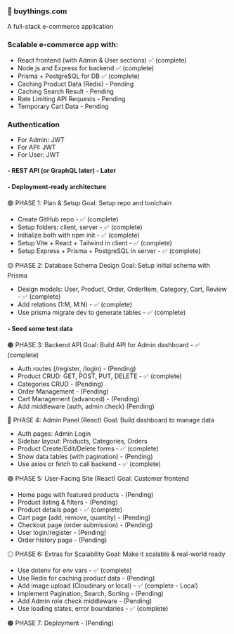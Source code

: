### 🛒 buythings.com

A full-stack e-commerce application

### Scalable e-commerce app with:

- React frontend (with Admin & User sections) ✅ (complete)
- Node.js and Express for backend ✅ (complete)
- Prisma + PostgreSQL for DB ✅ (complete)
- Caching Product Data (Redis) - Pending
- Caching Search Result - Pending
- Rate Limiting API Requests - Pending
- Temporary Cart Data - Pending

### Authentication

- For Admin: JWT
- For API: JWT
- For User: JWT

#### - REST API (or GraphQL later) - Later

#### - Deployment-ready architecture

🟢 PHASE 1: Plan & Setup
Goal: Setup repo and toolchain

- Create GitHub repo - ✅ (complete)
- Setup folders: client, server - ✅ (complete)
- Initialize both with npm init - ✅ (complete)
- Setup Vite + React + Tailwind in client - ✅ (complete)
- Setup Express + Prisma + PostgreSQL in server - ✅ (complete)

🟡 PHASE 2: Database Schema Design
Goal: Setup initial schema with Prisma

- Design models: User, Product, Order, OrderItem, Category, Cart, Review - ✅ (complete)
- Add relations (1:M, M:N) - ✅ (complete)
- Use prisma migrate dev to generate tables - ✅ (complete)

#### - Seed some test data

🟠 PHASE 3: Backend API
Goal: Build API for Admin dashboard - ✅ (complete)

- Auth routes (/register, /login) - (Pending)
- Product CRUD: GET, POST, PUT, DELETE - ✅ (complete)
- Categories CRUD - (Pending)
- Order Management - (Pending)
- Cart Management (advanced) - (Pending)
- Add middleware (auth, admin check) (Pending)

🔵 PHASE 4: Admin Panel (React)
Goal: Build dashboard to manage data

- Auth pages: Admin Login
- Sidebar layout: Products, Categories, Orders
- Product Create/Edit/Delete forms - ✅ (complete)
- Show data tables (with pagination) - (Pending)
- Use axios or fetch to call backend - ✅ (complete)

🟣 PHASE 5: User-Facing Site (React)
Goal: Customer frontend

- Home page with featured products - (Pending)
- Product listing & filters - (Pending)
- Product details page - ✅ (complete)
- Cart page (add, remove, quantity) - (Pending)
- Checkout page (order submission) - (Pending)
- User login/register - (Pending)
- Order history page - (Pending)

⚪ PHASE 6: Extras for Scalability
Goal: Make it scalable & real-world ready

- Use dotenv for env vars - ✅ (complete)
- Use Redis for caching product data - (Pending)
- Add image upload (Cloudinary or local) - ✅ (complete - Local)
- Implement Pagination, Search, Sorting - (Pending)
- Add Admin role check middleware - (Pending)
- Use loading states, error boundaries - ✅ (complete)

🟤 PHASE 7: Deployment - (Pending)
